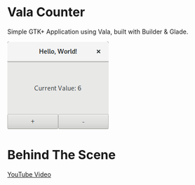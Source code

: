 # Vala Counter
Simple GTK+ Application using Vala, built with Builder & Glade.

![Screenshot](Screenshot.png)

# Behind The Scene
[YouTube Video](https://www.youtube.com/watch?v=2XT8wfIwjWg&feature=youtu.be)

